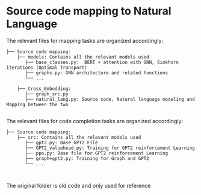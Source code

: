 # Source code mapping to Natural Language

The relevant files for mapping tasks are organized accordingly:

```
├── Source code mapping:
	├── models: Contains all the relevant models used
	   ├── base_classes.py:  BERT + attention with GNN, Sinkhorn iterations (Optimal Transport)
	   ├── graphs.py: GNN architecture and related functions
	   └── ...
	   
	├── Cross_Embedding:
	   ├── graph_src.py
	   ├── natural_lang.py: Source code, Natural language modeling and Mapping between the two
 
```

The relevant files for code completion tasks are organized accordingly:

```
├── Source code mapping:
	├── src: Contains all the relevant models used
	   ├── gpt2.py: Base GPT2 File
	   ├── GPT2_valuehead.py: Training for GPT2 reinforcement Learning
	   ├── ppo.py: Base file for GPT2 reinforcement Learning
	   ├── graph+gpt2.py: Training for Graph and GPT2 
	   └── ...
	
 
```

The original folder is old code and only used for reference
